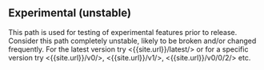 ## Experimental (unstable)
This path is used for testing of experimental features prior to release. Consider this path completely unstable, likely to be broken and/or changed frequently. For the latest version try <{{site.url}}/latest/> or for a specific version try <{{site.url}}/v0/>, <{{site.url}}/v1/>, <{{site.url}}/v0/0/2/> etc.